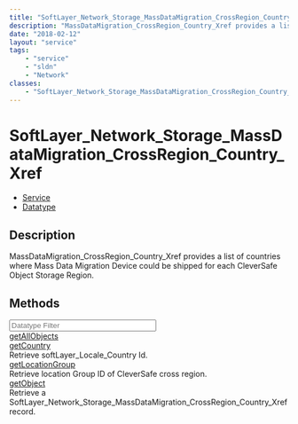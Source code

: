```yaml
---
title: "SoftLayer_Network_Storage_MassDataMigration_CrossRegion_Country_Xref"
description: "MassDataMigration_CrossRegion_Country_Xref provides a list of countries where Mass Data Migration Device could be shippe... "
date: "2018-02-12"
layout: "service"
tags:
    - "service"
    - "sldn"
    - "Network"
classes:
    - "SoftLayer_Network_Storage_MassDataMigration_CrossRegion_Country_Xref"
---
```

# SoftLayer_Network_Storage_MassDataMigration_CrossRegion_Country_Xref
<div id='service-datatype'>
    <ul id='sldn-reference-tabs'>
    <li id='service'> <a href='/reference/services/SoftLayer_Network_Storage_MassDataMigration_CrossRegion_Country_Xref' >Service</a></li>    <li id='datatype'> <a href='/reference/datatypes/SoftLayer_Network_Storage_MassDataMigration_CrossRegion_Country_Xref' >Datatype</a></li>
    </ul>
</div>

## Description
MassDataMigration_CrossRegion_Country_Xref provides a list of countries where Mass Data Migration Device could be shipped for each CleverSafe Object Storage Region. 
        
        
<div id="properties" class="content">
    <h2>Methods</h2>
    <div class="view-filters">
        <div class="clearfix">
            <div class="search-input-box">
                <input placeholder="Datatype Filter" onkeyup="titleSearch(inputId='edit-combine', divId='method-div', elementClass='method-row')" 
                    type="text" id="edit-combine" value="" size="30" maxlength="128" class="form-text">
            </div>
        </div>
    </div>
    <div id="method-div">
            <div class="method-row">
                        <span class='view-field-title'><a href='/reference/services/SoftLayer_Network_Storage_MassDataMigration_CrossRegion_Country_Xref/getAllObjects'> getAllObjects</a> </span>
            <div class='views-field-body'></div>
        </div>
            <div class="method-row">
                        <span class='view-field-title'><a href='/reference/services/SoftLayer_Network_Storage_MassDataMigration_CrossRegion_Country_Xref/getCountry'> getCountry</a> </span>
            <div class='views-field-body'>Retrieve softLayer_Locale_Country Id.</div>
        </div>
            <div class="method-row">
                        <span class='view-field-title'><a href='/reference/services/SoftLayer_Network_Storage_MassDataMigration_CrossRegion_Country_Xref/getLocationGroup'> getLocationGroup</a> </span>
            <div class='views-field-body'>Retrieve location Group ID of CleverSafe cross region.</div>
        </div>
            <div class="method-row">
                        <span class='view-field-title'><a href='/reference/services/SoftLayer_Network_Storage_MassDataMigration_CrossRegion_Country_Xref/getObject'> getObject</a> </span>
            <div class='views-field-body'>Retrieve a SoftLayer_Network_Storage_MassDataMigration_CrossRegion_Country_Xref record.</div>
        </div>
        </div>
</div>

